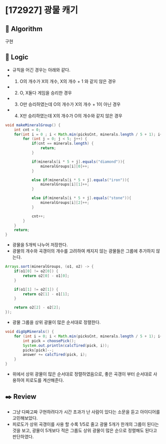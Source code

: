# [172927] 광물 캐기

## :pushpin: **Algorithm**

구현

## :round_pushpin: **Logic**

- 규칙을 어긴 경우는 아래와 같다.
- 1.  O의 개수가 X의 개수, X의 개수 + 1 와 같지 않은 경우
- 2.  O, X둘다 게임을 승리한 경우
- 3.  O만 승리하였는데 O의 개수가 X의 개수 + 1이 아닌 경우
- 4.  X만 승리하였는데 X의 개수가 O의 개수와 같지 않은 경우

```java
void makeMineralGroup() {
    int cnt = 0;
    for(int i = 0 ; i < Math.min(picksCnt, minerals.length / 5 + 1); i++) {
        for (int j = 0; j < 5; j++) {
            if(cnt == minerals.length) {
                return;
            }

            if(minerals[i * 5 + j].equals("diamond")){
                mineralGroups[i][0]++;
            }

            else if(minerals[i * 5 + j].equals("iron")){
                mineralGroups[i][1]++;
            }

            else if(minerals[i * 5 + j].equals("stone")){
                mineralGroups[i][2]++;
            }

            cnt++;
        }
    }
    return;
}
```

- 광물을 5개씩 나누어 저장한다.
- 광물의 개수와 곡갱이의 개수를 고려하여 캐지지 않는 광물들은 그룹에 추가하지 않는다.

```java
Arrays.sort(mineralGroups, (o1, o2) -> {
    if(o1[0] != o2[0]) {
        return o2[0] - o1[0];
    }

    if(o1[1] != o2[1]) {
        return o2[1] - o1[1];
    }

    return o2[2] - o2[2];
});
```

- 광물 그룹을 상위 광물이 많은 순서대로 정렬한다.

```java
void digUpMinerals() {
    for (int i = 0; i < Math.min(picksCnt, minerals.length / 5 + 1); i++) {
        int pick = choosePick();
        System.out.println(calcTired(pick, i));
        picks[pick]--;
        answer += calcTired(pick, i);
    }
}
```

- 위에서 상위 광물이 많은 순서대로 정렬하였음으로, 좋은 곡갱이 부터 순서대로 사용하여 피로도를 계산해준다.

## :black_nib: **Review**

- 그냥 다짜고짜 구현하려다가 시간 초과가 난 사람이 있다는 소문을 듣고 아이디어를 고민해보았다.
- 피로도가 상위 곡갱이를 사용 할 수록 1/5로 줄고 광물 5개가 한개의 그룹이 된다는 것을 보고, 광물이 5개보다 적은 그룹도 상위 광물이 많은 순으로 정렬해도 된다고 판단하였다.
